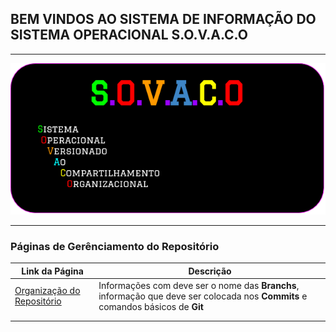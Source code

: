 ## BEM VINDOS AO SISTEMA DE INFORMAÇÃO DO SISTEMA OPERACIONAL S.O.V.A.C.O 

---

<img src="images/sovaco_logo.png">

---

### Páginas de Gerênciamento do Repositório

Link da Página|Descrição
|---|---|
[Organização do Repositório](organizacao_repo)| Informações com deve ser o nome das **Branchs**, informação que deve ser colocada nos **Commits** e comandos básicos de **Git**
[]()|
[]()|